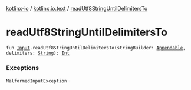 [kotlinx-io](../index.md) / [kotlinx.io.text](index.md) / [readUtf8StringUntilDelimitersTo](./read-utf8-string-until-delimiters-to.md)

# readUtf8StringUntilDelimitersTo

`fun `[`Input`](../kotlinx.io/-input/index.md)`.readUtf8StringUntilDelimitersTo(stringBuilder: `[`Appendable`](https://kotlinlang.org/api/latest/jvm/stdlib/kotlin.text/-appendable/index.html)`, delimiters: `[`String`](https://kotlinlang.org/api/latest/jvm/stdlib/kotlin/-string/index.html)`): `[`Int`](https://kotlinlang.org/api/latest/jvm/stdlib/kotlin/-int/index.html)

### Exceptions

`MalformedInputException` - 